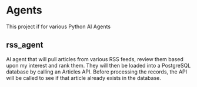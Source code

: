 # Agents
This project if for various Python AI Agents

## rss_agent
AI agent that will pull articles from various RSS feeds, review them based upon my interest and rank them.  They
will then be loaded into a PostgreSQL database by calling an Articles API.  Before processing the records, the API
will be called to see if that article already exists in the database.